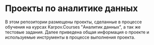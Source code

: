 # Проекты по аналитике данных
В этом репозитории размещены проекты, сделанные в процессе обучения на курсах Karpov.Courses "Аналитик данных", а так же тестовые задания. Далее приведена общая информация о проекте и используемые инструменты в процессе выполнения проекта.
